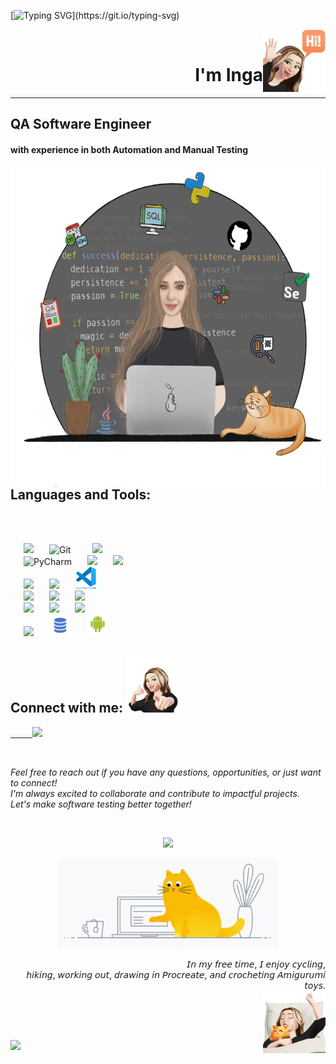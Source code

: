 
[![Typing SVG](https://readme-typing-svg.herokuapp.com?color=800000&size=29&multiline=true&width=700&lines=Hello+World!+Welcome+To+My+GitHub+Profile!)](https://git.io/typing-svg)
<div align="right" >
<img align="right" width="100"  src= "images/1 (4).JPG">
<br>
  
# I'm Inga 

</div>

---

## QA Software Engineer 
#### with experience in both Automation and Manual Testing
<img align="right" width="618" height="512" src= "images/Untitled_Artwork.png">
<br>

## Languages and Tools:

<br>
<br>

&ensp;&emsp;<img src="https://cdn.jsdelivr.net/gh/devicons/devicon/icons/github/github-original-wordmark.svg" width="35"/>
&ensp;&emsp;<img alt="Git" width="35px" style="padding-right:10px;" src="https://cdn.jsdelivr.net/gh/devicons/devicon/icons/git/git-original.svg" />
&ensp;&emsp;<img src="https://cdn.jsdelivr.net/gh/devicons/devicon/icons/python/python-original-wordmark.svg" width="35"/> <br>
&ensp;&emsp;<img src="https://blog.jetbrains.com/wp-content/uploads/2019/01/pycharm_icon.svg" width="35" alt="PyCharm"/> 
&ensp;&emsp;<img src="https://d2h1nbmw1jjnl.cloudfront.net/company_directory_entries/company_logos/000/000/328/original/bstack_2x.png?1582638320" width="35"/>
&ensp;&emsp;<img src="https://cdn.jsdelivr.net/gh/devicons/devicon/icons/html5/html5-original-wordmark.svg" width="35"/> <br>
&ensp;&emsp;<img src="https://cdn.jsdelivr.net/gh/devicons/devicon/icons/css3/css3-original-wordmark.svg" width="35"/>
&ensp;&emsp;<img src="https://cdn.jsdelivr.net/gh/devicons/devicon/icons/selenium/selenium-original.svg"  width="30"/>
&ensp;&emsp;<img src="https://github.com/devicons/devicon/blob/master/icons/vscode/vscode-original-wordmark.svg" title="VSCode" alt="VSCode" width="35"/><br> 
&ensp;&emsp;<img src="https://cdn.jsdelivr.net/gh/devicons/devicon/icons/jira/jira-plain-wordmark.svg" width="35"/> 
&ensp;&emsp;<img src="https://res.cloudinary.com/postman/image/upload/t_team_logo/v1629869194/team/2893aede23f01bfcbd2319326bc96a6ed0524eba759745ed6d73405a3a8b67a8" width="34" />
&ensp;&emsp;<img src="https://cdn.jsdelivr.net/gh/devicons/devicon/icons/firefox/firefox-original.svg" width="35"/> <br>
&ensp;&emsp;<img src="https://cdn.jsdelivr.net/gh/devicons/devicon/icons/safari/safari-original.svg" width="35"/>
&ensp;&emsp;<img src="https://cdn.jsdelivr.net/gh/devicons/devicon/icons/chrome/chrome-original.svg" width="35"/>
&ensp;&emsp;<img src="https://cdn.jsdelivr.net/gh/devicons/devicon/icons/slack/slack-original.svg" width="32"/><br>
&ensp;&emsp;<img src="https://cdn.jsdelivr.net/gh/devicons/devicon/icons/mysql/mysql-plain-wordmark.svg" width="35"/>
&ensp;&emsp;<img src="https://raw.githubusercontent.com/github/explore/80688e429a7d4ef2fca1e82350fe8e3517d3494d/topics/sql/sql.png" width="35"/>
&ensp;&emsp;<img src="https://github.com/devicons/devicon/blob/master/icons/android/android-original-wordmark.svg" title="Android" alt="Android" width="35"/>
<br>

## Connect with me:   <img  width="90"  src= "images/1 (26).JPG">
<a href="https://www.linkedin.com/in/ingajumir/" target="blank" >
  
&ensp;&emsp;&emsp;<img  src="https://img.shields.io/badge/LinkedIn-0077B5?style=for-the-badge&logo=linkedin&logoColor=white" />
</a>

<br>

*Feel free to reach out if you have any questions, opportunities, or just want to connect! <br> I'm always excited to collaborate and contribute to impactful projects. <br> Let's make software testing better together!*

<br>

<p align="center">
  <a href="https://github.com/DenverCoder1/readme-typing-svg">
    <img src="https://readme-typing-svg.demolab.com/?lines=Software%20QA%20Automation%20Engineer;Experienced%20UI%20and%20API%20Tester;Always%20learning%20new%20things%20:)&font=Fira%20Code&center=true&width=440&height=45&color=FFA500&vCenter=true&pause=1000&size=22" /></a>
</p> 
<p align="center">
<img  width="350" src="images/cat-coding.gif" >
</p>
<p align="right">
 𝘐𝘯 𝘮𝘺 𝘧𝘳𝘦𝘦 𝘵𝘪𝘮𝘦, 𝘐 𝘦𝘯𝘫𝘰𝘺 𝘤𝘺𝘤𝘭𝘪𝘯𝘨, <br> 𝘩𝘪𝘬𝘪𝘯𝘨, 𝘸𝘰𝘳𝘬𝘪𝘯𝘨 𝘰𝘶𝘵, 𝘥𝘳𝘢𝘸𝘪𝘯𝘨 𝘪𝘯 𝘗𝘳𝘰𝘤𝘳𝘦𝘢𝘵𝘦, 𝘢𝘯𝘥 𝘤𝘳𝘰𝘤𝘩𝘦𝘵𝘪𝘯𝘨 𝘈𝘮𝘪𝘨𝘶𝘳𝘶𝘮𝘪 𝘵𝘰𝘺𝘴. <br>
<img align="right" width="100"  src= "images/1 (16).JPG">
  
</p> 
<br>
<br>
<br>

![](https://komarev.com/ghpvc/?username=IngaJumir&color=yellow)

<!-- <a target="_blank" href = "https://soundcloud.com/gabrielanddresden/andain-beautiful-things?utm_source=clipboard&utm_medium=text&utm_campaign=social_sharing"> Vibing <img  width="60" src = "images/Andain-Beautiful-Things-Gabriel-Dresden-Unplugged-Mix.webp" onclick = "alert('Ready for the best song?')"> </a> -->


